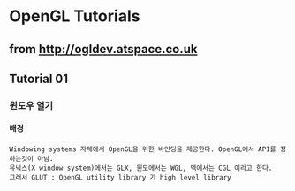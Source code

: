 # OpenGL Tutorials
## from http://ogldev.atspace.co.uk

## Tutorial 01
### 윈도우 열기

#### 배경
    Windowing systems 자체에서 OpenGL을 위한 바인딩을 제공한다. OpenGL에서 API를 정하는것이 아님.
    유닉스(X window system)에서는 GLX, 윈도에서는 WGL, 멕에서는 CGL 이라고 한다.
    그래서 GLUT : OpenGL utility library 가 high level library 
    
